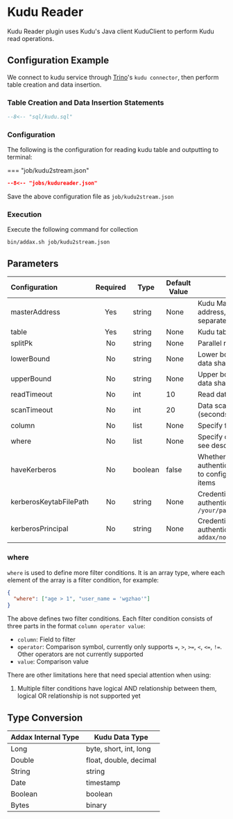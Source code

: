 # Kudu Reader

Kudu Reader plugin uses Kudu's Java client KuduClient to perform Kudu read operations.

## Configuration Example

We connect to kudu service through [Trino](https://trino.io)'s `kudu connector`, then perform table creation and data insertion.

### Table Creation and Data Insertion Statements

```sql
--8<-- "sql/kudu.sql"
```

### Configuration

The following is the configuration for reading kudu table and outputting to terminal:

=== "job/kudu2stream.json"

  ```json
  --8<-- "jobs/kudureader.json"
  ```

Save the above configuration file as `job/kudu2stream.json`

### Execution

Execute the following command for collection

```shell
bin/addax.sh job/kudu2stream.json
```

## Parameters

| Configuration          | Required | Type    | Default Value | Description                                            |
| :--------------------- | :------: | ------- | ------------- | ------------------------------------------------------ |
| masterAddress          | Yes      | string  | None          | Kudu Master cluster RPC address, multiple addresses separated by comma (,) |
| table                  | Yes      | string  | None          | Kudu table name                                        |
| splitPk                | No       | string  | None          | Parallel reading data shard field                     |
| lowerBound             | No       | string  | None          | Lower bound of parallel reading data shard range      |
| upperBound             | No       | string  | None          | Upper bound of parallel reading data shard range      |
| readTimeout            | No       | int     | 10            | Read data timeout (seconds)                            |
| scanTimeout            | No       | int     | 20            | Data scan request timeout (seconds)                    |
| column                 | No       | list    | None          | Specify fields to get                                  |
| where                  | No       | list    | None          | Specify other filter conditions, see description below |
| haveKerberos           | No       | boolean | false         | Whether to enable Kerberos authentication, if enabled, need to configure the following two items |
| kerberosKeytabFilePath | No       | string  | None          | Credential file path for Kerberos authentication, e.g. `/your/path/addax.service.keytab` |
| kerberosPrincipal      | No       | string  | None          | Credential principal for Kerberos authentication, e.g. `addax/node1@WGZHAO.COM` |

### where

`where` is used to define more filter conditions. It is an array type, where each element of the array is a filter condition, for example:

```json
{
  "where": ["age > 1", "user_name = 'wgzhao'"] 
}
```

The above defines two filter conditions. Each filter condition consists of three parts in the format `column operator value`:

- `column`: Field to filter
- `operator`: Comparison symbol, currently only supports `=`, `>`, `>=`, `<`, `<=`, `!=`. Other operators are not currently supported
- `value`: Comparison value

There are other limitations here that need special attention when using:

1. Multiple filter conditions have logical AND relationship between them, logical OR relationship is not supported yet

## Type Conversion

| Addax Internal Type | Kudu Data Type         |
| ------------------- | ---------------------- |
| Long                | byte, short, int, long |
| Double              | float, double, decimal |
| String              | string                 |
| Date                | timestamp              |
| Boolean             | boolean                |
| Bytes               | binary                 |